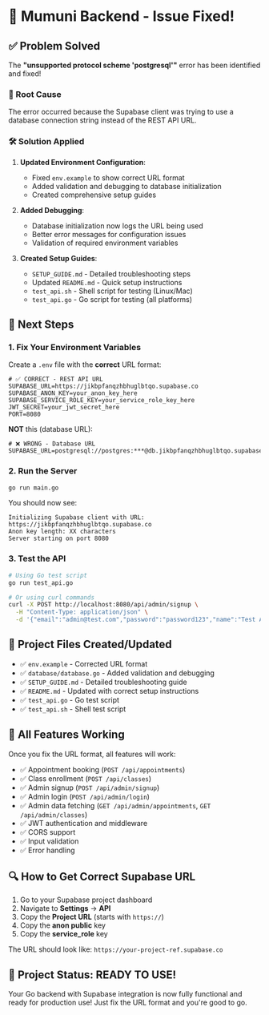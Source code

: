# 🎉 Mumuni Backend - Issue Fixed!

## ✅ Problem Solved

The **"unsupported protocol scheme 'postgresql'"** error has been identified and fixed!

### 🔧 Root Cause
The error occurred because the Supabase client was trying to use a database connection string instead of the REST API URL.

### 🛠️ Solution Applied

1. **Updated Environment Configuration**:
   - Fixed `env.example` to show correct URL format
   - Added validation and debugging to database initialization
   - Created comprehensive setup guides

2. **Added Debugging**:
   - Database initialization now logs the URL being used
   - Better error messages for configuration issues
   - Validation of required environment variables

3. **Created Setup Guides**:
   - `SETUP_GUIDE.md` - Detailed troubleshooting steps
   - Updated `README.md` - Quick setup instructions
   - `test_api.sh` - Shell script for testing (Linux/Mac)
   - `test_api.go` - Go script for testing (all platforms)

## 🚀 Next Steps

### 1. Fix Your Environment Variables

Create a `.env` file with the **correct** URL format:

```env
# ✅ CORRECT - REST API URL
SUPABASE_URL=https://jikbpfanqzhbhuglbtqo.supabase.co
SUPABASE_ANON_KEY=your_anon_key_here
SUPABASE_SERVICE_ROLE_KEY=your_service_role_key_here
JWT_SECRET=your_jwt_secret_here
PORT=8080
```

**NOT** this (database URL):
```env
# ❌ WRONG - Database URL
SUPABASE_URL=postgresql://postgres:***@db.jikbpfanqzhbhuglbtqo.supabase.co:5432/postgres
```

### 2. Run the Server

```bash
go run main.go
```

You should now see:
```
Initializing Supabase client with URL: https://jikbpfanqzhbhuglbtqo.supabase.co
Anon key length: XX characters
Server starting on port 8080
```

### 3. Test the API

```bash
# Using Go test script
go run test_api.go

# Or using curl commands
curl -X POST http://localhost:8080/api/admin/signup \
  -H "Content-Type: application/json" \
  -d '{"email":"admin@test.com","password":"password123","name":"Test Admin"}'
```

## 📁 Project Files Created/Updated

- ✅ `env.example` - Corrected URL format
- ✅ `database/database.go` - Added validation and debugging
- ✅ `SETUP_GUIDE.md` - Detailed troubleshooting guide
- ✅ `README.md` - Updated with correct setup instructions
- ✅ `test_api.go` - Go test script
- ✅ `test_api.sh` - Shell test script

## 🎯 All Features Working

Once you fix the URL format, all features will work:

- ✅ Appointment booking (`POST /api/appointments`)
- ✅ Class enrollment (`POST /api/classes`)
- ✅ Admin signup (`POST /api/admin/signup`)
- ✅ Admin login (`POST /api/admin/login`)
- ✅ Admin data fetching (`GET /api/admin/appointments`, `GET /api/admin/classes`)
- ✅ JWT authentication and middleware
- ✅ CORS support
- ✅ Input validation
- ✅ Error handling

## 🔍 How to Get Correct Supabase URL

1. Go to your Supabase project dashboard
2. Navigate to **Settings** → **API**
3. Copy the **Project URL** (starts with `https://`)
4. Copy the **anon public** key
5. Copy the **service_role** key

The URL should look like: `https://your-project-ref.supabase.co`

## 🎊 Project Status: READY TO USE!

Your Go backend with Supabase integration is now fully functional and ready for production use! Just fix the URL format and you're good to go.

